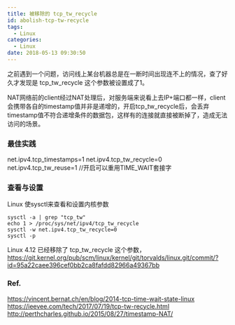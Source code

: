 ```yaml
---
title: 被移除的 tcp_tw_recycle
id: abolish-tcp-tw-recycle
tags:
  - Linux
categories:
  - Linux
date: 2018-05-13 09:30:50
---
```


之前遇到一个问题，访问线上某台机器总是在一断时间出现连不上的情况，查了好久才发现是 tcp_tw_recycle 这个参数被设置成了1。

NAT网络前的client经过NAT处理后，对服务端来说看上去IP+端口都一样，client会携带各自的timestamp值并非是递增的，开启tcp_tw_recycle后，会丢弃timestamp值不符合递增条件的数据包，这样有的连接就直接被断掉了，造成无法访问的场景。

### 最佳实践
net.ipv4.tcp_timestamps=1
net.ipv4.tcp_tw_recycle=0
net.ipv4.tcp_tw_reuse=1  //开启可以重用TIME_WAIT套接字


### 查看与设置
Linux 使sysctl来查看和设置内核参数

```
sysctl -a | grep "tcp_tw" 
echo 1 > /proc/sys/net/ipv4/tcp_tw_recycle
sysctl -w net.ipv4.tcp_tw_recycle=0
sysctl -p
```


Linux 4.12 已经移除了 tcp_tw_recycle 这个参数，https://git.kernel.org/pub/scm/linux/kernel/git/torvalds/linux.git/commit/?id=95a22caee396cef0bb2ca8fafdd82966a49367bb 

### Ref.
https://vincent.bernat.ch/en/blog/2014-tcp-time-wait-state-linux
https://ieevee.com/tech/2017/07/19/tcp-tw-recycle.html
http://perthcharles.github.io/2015/08/27/timestamp-NAT/

